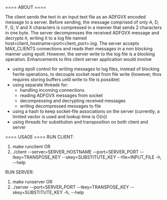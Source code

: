 ==== ABOUT ====

The client sends the text in an input text file as an ADFGVX
encoded message to a server. Before sending, the message 
comprised of only A, D, F, G, V and X characters is compressed
in a manner that sends 2 characters in one byte.
The server decompresses the received ADFGVX message and decrypts it, writing it
to a log file named host<client_hostname>port<client_port>.log.
The server accepts MAX_CLIENTS connections and reads their messages in a
non blocking manner using epoll.
However, the server write to the log file is a blocking operation.
Enhancements to this client server application would involve
* using epoll control for writing messages to log files, instead of
  blocking fwrite operations, to decouple socket read from file write
(however, thos requires storing buffers until write to file is possible)
* using separate threads for:
	* handling incoming connections
	* reading ADFGVX messages from socket
	* decompressing and decrypting received 
messages
	* writing decompressed messages to file
* using a hash to keep socket-file associations on the server
(currently, a limited vector is used and lookup time is O(n))
* using threads for substitution and transposition on both client and
  server

==== USAGE ====
RUN CLIENT:
1. make runclient
OR
2. ./client 
	--server=SERVER_HOSTNAME
	--port=SERVER_PORT
	--tkey=TRANSPOSE_KEY
	--skey=SUBSTITUTE_KEY
	--file=INPUT_FILE
	-h, --help

RUN SERVER:
1. make runserver
OR
2. ./server 
	--port=SERVER_PORT
	--tkey=TRANSPOSE_KEY
	--skey=SUBSTITUTE_KEY
	-h, --help
